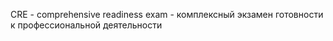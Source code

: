 CRE - comprehensive readiness exam - комплексный экзамен готовности к профессиональной деятельности
